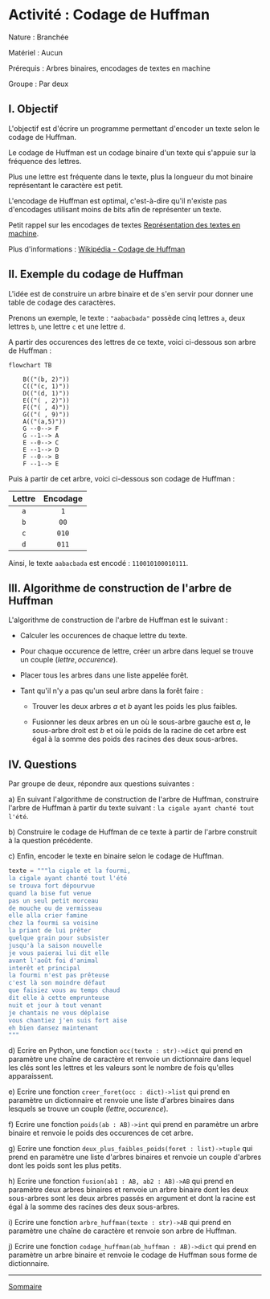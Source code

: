 # Activité : Codage de Huffman

Nature : Branchée

Matériel : Aucun

Prérequis : Arbres binaires, encodages de textes en machine

Groupe : Par deux

## I. Objectif

L'objectif est d'écrire un programme permettant d'encoder un texte selon le codage de Huffman.

Le codage de Huffman est un codage binaire d'un texte qui s'appuie sur la fréquence des lettres.

Plus une lettre est fréquente dans le texte, plus la longueur du mot binaire représentant le caractère est petit.

L'encodage de Huffman est optimal, c'est-à-dire qu'il n'existe pas d'encodages utilisant moins de bits afin de représenter un texte.

Petit rappel sur les encodages de textes [Représentation des textes en machine](./../../première/Chaînes_de_caractère/Représentation_des_textes_en_machine.md).

Plus d'informations : [Wikipédia - Codage de Huffman](https://fr.wikipedia.org/wiki/Codage_de_Huffman)

## II. Exemple du codage de Huffman

L'idée est de construire un arbre binaire et de s'en servir pour donner une table de codage des caractères.

Prenons un exemple, le texte : `"aabacbada"` possède cinq lettres `a`, deux lettres `b`, une lettre `c` et une lettre `d`.

A partir des occurences des lettres de ce texte, voici ci-dessous son arbre de Huffman :

```mermaid
flowchart TB
    
    B(("(b, 2)"))
    C(("(c, 1)"))
    D(("(d, 1)"))
    E(("( , 2)"))
    F(("( , 4)"))
    G(("( , 9)"))
    A(("(a,5)"))
    G --0--> F
    G --1--> A
    E --0--> C
    E --1--> D
    F --0--> B
    F --1--> E
```

Puis à partir de cet arbre, voici ci-dessous son codage de Huffman :

| Lettre | Encodage |
| :---: | :---: |
| `a` | `1` |
| `b` | `00` |
| `c` | `010` |
| `d` | `011` |

Ainsi, le texte `aabacbada` est encodé : `110010100010111`.

## III. Algorithme de construction de l'arbre de Huffman

L'algorithme de construction de l'arbre de Huffman est le suivant :

- Calculer les occurences de chaque lettre du texte.

- Pour chaque occurence de lettre, créer un arbre dans lequel se trouve un couple $(lettre, occurence)$.

- Placer tous les arbres dans une liste appelée forêt.

- Tant qu'il n'y a pas qu'un seul arbre dans la forêt faire :

    + Trouver les deux arbres $a$ et $b$ ayant les poids les plus faibles.

    + Fusionner les deux arbres en un où le sous-arbre gauche est $a$, le sous-arbre droit est $b$ et où le poids de la racine de cet arbre est égal à la somme des poids des racines des deux sous-arbres.

## IV. Questions

Par groupe de deux, répondre aux questions suivantes :

a) En suivant l'algorithme de construction de l'arbre de Huffman, construire l'arbre de Huffman à partir du texte suivant : `la cigale ayant chanté tout l'été`.

b) Construire le codage de Huffman de ce texte à partir de l'arbre construit à la question précédente.

c) Enfin, encoder le texte en binaire selon le codage de Huffman.


```python
texte = """la cigale et la fourmi,
la cigale ayant chanté tout l'été
se trouva fort dépourvue
quand la bise fut venue
pas un seul petit morceau
de mouche ou de vermisseau
elle alla crier famine
chez la fourmi sa voisine
la priant de lui prêter
quelque grain pour subsister
jusqu'à la saison nouvelle
je vous paierai lui dit elle
avant l'août foi d'animal
interêt et principal
la fourmi n'est pas prêteuse
c'est là son moindre défaut
que faisiez vous au temps chaud
dit elle à cette emprunteuse
nuit et jour à tout venant
je chantais ne vous déplaise
vous chantiez j'en suis fort aise
eh bien dansez maintenant
"""
```

d) Ecrire en Python, une fonction `occ(texte : str)->dict` qui prend en paramètre une chaîne de caractère et renvoie un dictionnaire dans lequel les clés sont les lettres et les valeurs sont le nombre de fois qu'elles apparaissent.

e) Ecrire une fonction `creer_foret(occ : dict)->list` qui prend en paramètre un dictionnaire et renvoie une liste d'arbres binaires dans lesquels se trouve un couple $(lettre, occurence)$.

f) Ecrire une fonction `poids(ab : AB)->int` qui prend en paramètre un arbre binaire et renvoie le poids des occurences de cet arbre.

g) Ecrire une fonction `deux_plus_faibles_poids(foret : list)->tuple` qui prend en paramètre une liste d'arbres binaires et renvoie un couple d'arbres dont les poids sont les plus petits.

h) Ecrire une fonction `fusion(ab1 : AB, ab2 : AB)->AB` qui prend en paramètre deux arbres binaires et renvoie un arbre binaire dont les deux sous-arbres sont les deux arbres passés en argument et dont la racine est égal à la somme des racines des deux sous-arbres.

i) Ecrire une fonction `arbre_huffman(texte : str)->AB` qui prend en paramètre une chaîne de caractère et renvoie son arbre de Huffman.

j) Ecrire une fonction `codage_huffman(ab_huffman : AB)->dict` qui prend en paramètre un arbre binaire et renvoie le codage de Huffman sous forme de dictionnaire.

_____________________

[Sommaire](./../README.md)